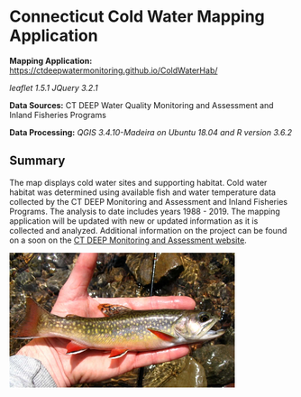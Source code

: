 # Connecticut Cold Water Mapping Application

**Mapping Application:** https://ctdeepwatermonitoring.github.io/ColdWaterHab/

*leaflet 1.5.1 JQuery 3.2.1*

**Data Sources:** CT DEEP Water Quality Monitoring and Assessment and Inland Fisheries Programs

**Data Processing:**  *QGIS 3.4.10-Madeira on Ubuntu 18.04 and R version 3.6.2*

## Summary

The map displays cold water sites and supporting habitat.  Cold water habitat was determined using available fish and water temperature data collected by the CT DEEP Monitoring and Assessment and Inland Fisheries Programs.  The analysis to date includes years 1988 - 2019.  The mapping application will be updated with new or updated information as it is collected and analyzed.  Additional information on the project can be found on a soon on the [CT DEEP Monitoring and Assessment website](https://portal.ct.gov/DEEP/Water/Inland-Water-Monitoring/Water-Quality-Monitoring-Program).

<img src="Images/brooktrout.jpg" width="400">





